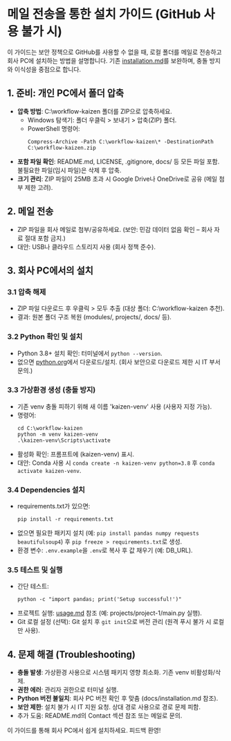 # 메일 전송을 통한 설치 가이드 (GitHub 사용 불가 시)

이 가이드는 보안 정책으로 GitHub를 사용할 수 없을 때, 로컬 폴더를 메일로 전송하고 회사 PC에 설치하는 방법을 설명합니다. 기존 [installation.md](installation.md)를 보완하며, 충돌 방지와 이식성을 중점으로 합니다.

## 1. 준비: 개인 PC에서 폴더 압축
- **압축 방법**: C:\workflow-kaizen 폴더를 ZIP으로 압축하세요.
  - Windows 탐색기: 폴더 우클릭 > 보내기 > 압축(ZIP) 폴더.
  - PowerShell 명령어:
    ```
    Compress-Archive -Path C:\workflow-kaizen\* -DestinationPath C:\workflow-kaizen.zip
    ```
- **포함 파일 확인**: README.md, LICENSE, .gitignore, docs/ 등 모든 파일 포함. 불필요한 파일(임시 파일)은 삭제 후 압축.
- **크기 관리**: ZIP 파일이 25MB 초과 시 Google Drive나 OneDrive로 공유 (메일 첨부 제한 고려).

## 2. 메일 전송
- ZIP 파일을 회사 메일로 첨부/공유하세요. (보안: 민감 데이터 없음 확인 – 회사 자료 절대 포함 금지.)
- 대안: USB나 클라우드 스토리지 사용 (회사 정책 준수).

## 3. 회사 PC에서의 설치
### 3.1 압축 해제
- ZIP 파일 다운로드 후 우클릭 > 모두 추출 (대상 폴더: C:\workflow-kaizen 추천).
- 결과: 원본 폴더 구조 복원 (modules/, projects/, docs/ 등).

### 3.2 Python 확인 및 설치
- Python 3.8+ 설치 확인: 터미널에서 `python --version`.
- 없으면 [python.org](https://www.python.org/)에서 다운로드/설치. (회사 보안으로 다운로드 제한 시 IT 부서 문의.)

### 3.3 가상환경 생성 (충돌 방지)
- 기존 venv 충돌 피하기 위해 새 이름 'kaizen-venv' 사용 (사용자 지정 가능).
- 명령어:
  ```
  cd C:\workflow-kaizen
  python -m venv kaizen-venv
  .\kaizen-venv\Scripts\activate
  ```
- 활성화 확인: 프롬프트에 (kaizen-venv) 표시.
- 대안: Conda 사용 시 `conda create -n kaizen-venv python=3.8` 후 `conda activate kaizen-venv`.

### 3.4 Dependencies 설치
- requirements.txt가 있으면:
  ```
  pip install -r requirements.txt
  ```
- 없으면 필요한 패키지 설치 (예: `pip install pandas numpy requests beautifulsoup4`) 후 `pip freeze > requirements.txt`로 생성.
- 환경 변수: `.env.example`을 `.env`로 복사 후 값 채우기 (예: DB_URL).

### 3.5 테스트 및 실행
- 간단 테스트:
  ```
  python -c "import pandas; print('Setup successful!')"
  ```
- 프로젝트 실행: [usage.md](usage.md) 참조 (예: projects/project-1/main.py 실행).
- Git 로컬 설정 (선택): Git 설치 후 `git init`으로 버전 관리 (원격 푸시 불가 시 로컬만 사용).

## 4. 문제 해결 (Troubleshooting)
- **충돌 발생**: 가상환경 사용으로 시스템 패키지 영향 최소화. 기존 venv 비활성화/삭제.
- **권한 에러**: 관리자 권한으로 터미널 실행.
- **Python 버전 불일치**: 회사 PC 버전 확인 후 맞춤 (docs/installation.md 참조).
- **보안 제한**: 설치 불가 시 IT 지원 요청. 상대 경로 사용으로 경로 문제 피함.
- 추가 도움: README.md의 Contact 섹션 참조 또는 메일로 문의.

이 가이드를 통해 회사 PC에서 쉽게 설치하세요. 피드백 환영!
